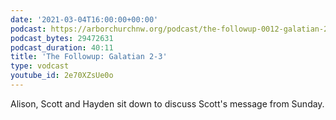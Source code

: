 ```yaml
---
date: '2021-03-04T16:00:00+00:00'
podcast: https://arborchurchnw.org/podcast/the-followup-0012-galatian-2-3.m4a
podcast_bytes: 29472631
podcast_duration: 40:11
title: 'The Followup: Galatian 2-3'
type: vodcast
youtube_id: 2e70XZsUe0o
---
```


Alison, Scott and Hayden sit down to discuss Scott's message from Sunday.

